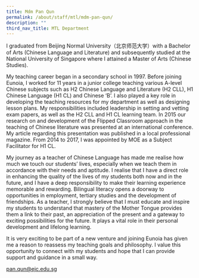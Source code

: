 ```yaml
---
title: Mdm Pan Qun
permalink: /about/staff/mtl/mdm-pan-qun/
description: ""
third_nav_title: MTL Department
---
```



I graduated from Beijing Normal University（北京师范大学）with a Bachelor of Arts (Chinese Language and Literature) and subsequently studied at the National University of Singapore where I attained a Master of Arts (Chinese Studies).

My teaching career began in a secondary school in 1997. Before joining Eunoia, I worked for 11 years in a junior college teaching various A-level Chinese subjects such as H2 Chinese Language and Literature (H2 CLL), H1 Chinese Language (H1 CL) and Chinese ‘B’. I also played a key role in developing the teaching resources for my department as well as designing lesson plans. My responsibilities included leadership in setting and vetting exam papers, as well as the H2 CLL and H1 CL learning team. In 2015 our research on and development of the Flipped Classroom approach in the teaching of Chinese literature was presented at an international conference. My article regarding this presentation was published in a local professional magazine. From 2014 to 2017, I was appointed by MOE as a Subject Facilitator for H1 CL.

My journey as a teacher of Chinese Language has made me realise how much we touch our students’ lives, especially when we teach them in accordance with their needs and aptitude. I realise that I have a direct role in enhancing the quality of the lives of my students both now and in the future, and I have a deep responsibility to make their learning experience memorable and rewarding. Bilingual literacy opens a doorway to opportunities in employment, tertiary studies and the development of friendships. As a teacher, I strongly believe that I must educate and inspire my students to understand that mastery of the Mother Tongue provides them a link to their past, an appreciation of the present and a gateway to exciting possibilities for the future. It plays a vital role in their personal development and lifelong learning.

It is very exciting to be part of a new venture and joining Eunoia has given me a reason to reassess my teaching goals and philosophy. I value this opportunity to connect with my students and hope that I can provide support and guidance in a small way.

[pan.qun@ejc.edu.sg](mailto:pan.qun@ejc.edu.sg)